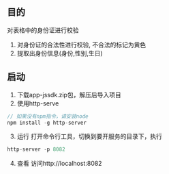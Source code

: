 ## 目的
对表格中的身份证进行校验
1. 对身份证的合法性进行校验, 不合法的标记为黄色
2. 提取出身份信息(身份,性别,生日)

## 启动
1. 下载app-jssdk.zip包，解压后导入项目
2. 使用http-serve
```js
// 如果没有npm指令，请安装node
npm install -g http-server
```
3. 运行
打开命令行工具，切换到要开服务的目录下，执行
```js
http-server -p 8082
```
4. 查看
访问http://localhost:8082

